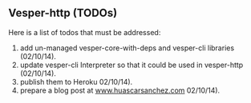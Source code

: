 ## Vesper-http (TODOs)

Here is a list of todos that must be addressed:

1. add un-managed vesper-core-with-deps and vesper-cli libraries (02/10/14).
2. update vesper-cli Interpreter so that it could be used in vesper-http (02/10/14).
3. publish them to Heroku 02/10/14).
4. prepare a blog post at www.huascarsanchez.com 02/10/14).

